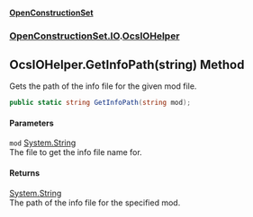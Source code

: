 #### [OpenConstructionSet](index.md 'index')
### [OpenConstructionSet.IO](index.md#OpenConstructionSet_IO 'OpenConstructionSet.IO').[OcsIOHelper](JZTSUWDp1bIPbzqkTvZY3Q.md 'OpenConstructionSet.IO.OcsIOHelper')
## OcsIOHelper.GetInfoPath(string) Method
Gets the path of the info file for the given mod file.  
```csharp
public static string GetInfoPath(string mod);
```
#### Parameters
<a name='OpenConstructionSet_IO_OcsIOHelper_GetInfoPath(string)_mod'></a>
`mod` [System.String](https://docs.microsoft.com/en-us/dotnet/api/System.String 'System.String')  
The file to get the info file name for.
  
#### Returns
[System.String](https://docs.microsoft.com/en-us/dotnet/api/System.String 'System.String')  
The path of the info file for the specified mod.

